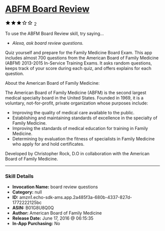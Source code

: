 # [ABFM Board Review](http://alexa.amazon.com/#skills/amzn1.echo-sdk-ams.app.2a485f3a-680b-4337-827d-1772222125bc)
![3 stars](../../images/ic_star_black_18dp_1x.png)![3 stars](../../images/ic_star_black_18dp_1x.png)![3 stars](../../images/ic_star_black_18dp_1x.png)![3 stars](../../images/ic_star_border_black_18dp_1x.png)![3 stars](../../images/ic_star_border_black_18dp_1x.png) 2

To use the ABFM Board Review skill, try saying...

* *Alexa, ask board review questions.*

Quiz yourself and prepare for the Family Medicine Board Exam.  This app includes almost 700 questions from the American Board of Family Medicine (ABFM) 2013-2015 In-Service Training Exams.  It asks random questions, keeps track of your score during each quiz, and offers explains for each question.


About the American Board of Family Medicine:

The American Board of Family Medicine (ABFM) is the second largest medical specialty board in the United States. Founded in 1969, it is a voluntary, not-for-profit, private organization whose purposes include:
- Improving the quality of medical care available to the public.
- Establishing and maintaining standards of excellence in the specialty of Family Medicine.
- Improving the standards of medical education for training in Family Medicine.
- Determining by evaluation the fitness of specialists in Family Medicine who apply for and hold certificates.


Developed by Christopher Rock, D.O in collaboration with the American Board of Family Medicine.

***

### Skill Details

* **Invocation Name:** board review questions
* **Category:** null
* **ID:** amzn1.echo-sdk-ams.app.2a485f3a-680b-4337-827d-1772222125bc
* **ASIN:** B01G8U8Q0Q
* **Author:** American Board of Family Medicine
* **Release Date:** June 17, 2016 @ 06:15:35
* **In-App Purchasing:** No
